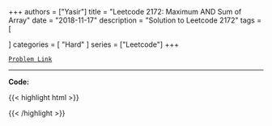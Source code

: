 
+++
authors = ["Yasir"]
title = "Leetcode 2172: Maximum AND Sum of Array"
date = "2018-11-17"
description = "Solution to Leetcode 2172"
tags = [
    
]
categories = [
    "Hard"
]
series = ["Leetcode"]
+++



[`Problem Link`](https://leetcode.com/problems/maximum-and-sum-of-array/description/)

---

**Code:**

{{< highlight html >}}

{{< /highlight >}}

